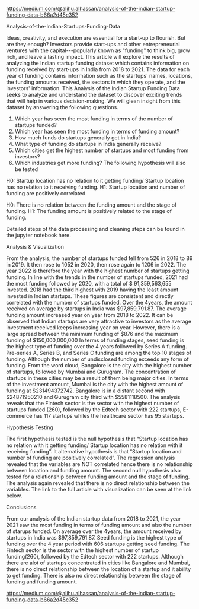 https://medium.com/@alihu.alhassan/analysis-of-the-indian-startup-funding-data-b66a2d45c352

Analysis-of-the-Indian-Startups-Funding-Data

Ideas, creativity, and execution are essential for a start-up to flourish. But are they enough? Investors provide start-ups and other entrepreneurial ventures with the capital---popularly known as "funding" to think big, grow rich, and leave a lasting impact.
This article will explore the results of analyzing the Indian startup funding dataset which contains information on funding received by start-ups in India from 2018 to 2021. The data for each year of funding contains information such as the startups' names, locations, the funding amounts received, the sectors in which they operate, and the investors' information.
This Analysis of the Indian Startup Funding Data seeks to analyze and understand the dataset to discover exciting trends that will help in various decision-making. We will glean insight from this dataset by answering the following questions.
1.	Which year has seen the most funding in terms of the number of startups funded?
2.	Which year has seen the most funding in terms of funding amount?
3.	How much funds do startups generally get in India?
4.	What type of funding do startups in India generally receive?
5.	Which cities get the highest number of startups and most funding from investors?
6.	Which industries get more funding?
The following hypothesis will also be tested

H0: Startup location has no relation to it getting funding/ Startup location has no relation to it receiving funding.
H1: Startup location and number of funding are positively correlated.

H0: There is no relation between the funding amount and the stage of funding.
H1: The funding amount is positively related to the stage of funding.

Detailed steps of the data processing and cleaning steps can be found in the jupyter notebook here.

Analysis & Visualization

From the analysis, the number of startups funded fell from 526 in 2018 to 89 in 2019. It then rose to 1052 in 2020, then rose again to 1206 in 2022. The year 2022 is therefore the year with the highest number of startups getting funding.
In line with the trends in the number of startups funded, 2021 had the most funding followed by 2020, with a total of $ 91,359,563,655 invested. 2018 had the third highest with 2019 having the least amount invested in Indian startups. These figures are consistent and directly correlated with the number of startups funded.
Over the 4years, the amount received on average by startups in India was $97,859,791.87. The average funding amount increased year on year from 2018 to 2022. It can be observed that Indian startups are very attractive to investors as the average investment received keeps increasing year on year. However, there is a large spread between the minimum funding of $876 and the maximum funding of $150,000,000,000
In terms of funding stages, seed funding is the highest type of funding over the 4 years followed by Series A funding.  Pre-series A, Series B, and Series C funding are among the top 10 stages of funding. Although the number of undisclosed funding exceeds any form of funding. 
From the word cloud, Bangalore is the city with the highest number of startups, followed by Mumbai and Gurugram. The concentration of startups in these cities may be a result of them being major cities.
In terms of the investment amount, Mumbai is the city with the highest amount of funding at $231494372742. Bangalore is in a distant second with $24871950210 and Gurugram city third with $5581118500.
The analysis reveals that the Fintech sector is the sector with the highest number of startups funded (260), followed by the Edtech sector with 222 startups, E-commerce has 117 startups whiles the healthcare sector has 95 startups.
 
Hypothesis Testing

The first hypothesis tested is the null hypothesis that “Startup location has no relation with it getting funding/ Startup location has no relation with it receiving funding”. It alternative hypothesis is that “Startup location and number of funding are positively correlated”. The regression analysis revealed that the variables are NOT correlated hence there is no relationship between location and funding amount. 
The second null hypothesis also tested for a relationship between funding amount and the stage of funding. The analysis again revealed that there is no direct relationship between the variables.
The link to the full article with visualization can be seen at the link below.

Conclusions

From our analysis of the Indian startup data from 2018 to 2021, the year 2021 saw the most funding in terms of funding amount and also the number of starups funded. On average over the 4years, the amount received by startups in India was $97,859,791.87. Seed funding is the highest type of funding over the 4 year period with 606 startups getting seed funding. The Fintech sector is the sector with the highest number of startup funding(260), followed by the Edtech sector with 222 startups. Although there are alot of startups concentrated in cities like Bangalore and Mumbai, there is no direct relationship between the location of a startup and it ability to get funding. There is also no direct relationship between the stage of funding and funding amount.


https://medium.com/@alihu.alhassan/analysis-of-the-indian-startup-funding-data-b66a2d45c352
